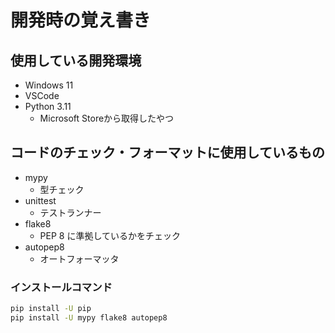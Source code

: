 # 開発時の覚え書き

## 使用している開発環境
- Windows 11
- VSCode
- Python 3.11
  - Microsoft Storeから取得したやつ


## コードのチェック・フォーマットに使用しているもの
- mypy
  - 型チェック
- unittest
  - テストランナー
- flake8
  - PEP 8 に準拠しているかをチェック
- autopep8
  - オートフォーマッタ


### インストールコマンド

```bash
pip install -U pip
pip install -U mypy flake8 autopep8
```
